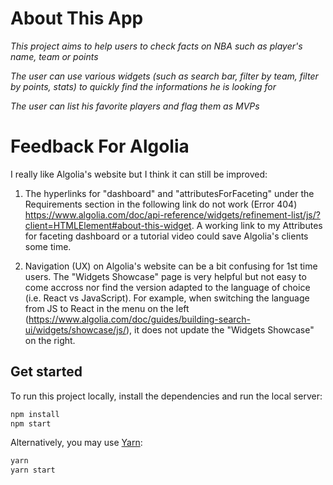 # About This App

_This project aims to help users to check facts on NBA such as player's name, team or points_

_The user can use various widgets (such as search bar, filter by team, filter by points, stats) to quickly find the informations he is looking for_

_The user can list his favorite players and flag them as MVPs_

# Feedback For Algolia

I really like Algolia's website but I think it can still be improved:

1. The hyperlinks for "dashboard" and "attributesForFaceting" under the Requirements section in the following link do not work (Error 404)
https://www.algolia.com/doc/api-reference/widgets/refinement-list/js/?client=HTMLElement#about-this-widget. A working link to my Attributes for faceting dashboard or a tutorial video could save Algolia's clients some time. 

2. Navigation (UX) on Algolia's website can be a bit confusing for 1st time users. The "Widgets Showcase" page is very helpful but not easy to come accross nor find the version adapted to the language of choice (i.e. React vs JavaScript). For example, when switching the language from JS to React in the menu on the left (https://www.algolia.com/doc/guides/building-search-ui/widgets/showcase/js/), it does not update the "Widgets Showcase" on the right.

## Get started

To run this project locally, install the dependencies and run the local server:

```sh
npm install
npm start
```

Alternatively, you may use [Yarn](https://http://yarnpkg.com/):

```sh
yarn
yarn start
```
